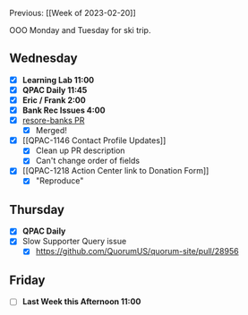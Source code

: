 Previous: [[Week of 2023-02-20]]

OOO Monday and Tuesday for ski trip.

## Wednesday
- [x] **Learning Lab 11:00**
- [x] **QPAC Daily 11:45**
- [x] **Eric / Frank 2:00**
- [x] **Bank Rec Issues 4:00**
- [x] [resore-banks PR](https://github.com/QuorumUS/quorum-site/pull/28829)
	- [x] Merged!
- [x] [[QPAC-1146 Contact Profile Updates]]
	- [x] Clean up PR description
	- [x] Can't change order of fields
- [x] [[QPAC-1218 Action Center link to Donation Form]]
	- [x] "Reproduce"

## Thursday
- [x] **QPAC Daily**
- [x] Slow Supporter Query issue
	- [x] https://github.com/QuorumUS/quorum-site/pull/28956

## Friday
- [ ] **Last Week this Afternoon 11:00**
